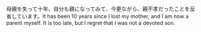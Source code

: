 <tr><td>母親を失って十年、自分も親になってみて、今更ながら、親不孝だったことを反省しています。<td><tr><tr><td>It has been 10 years since I lost my mother, and I am now a parent myself. It is too late, but I regret that I was not a devoted son.<td><tr></table>

